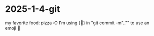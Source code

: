 # 2025-1-4-git
my favorite food: pizza
 :O I'm using {:pizza:} in "git commit -m".."" to use an emoji 🍕
